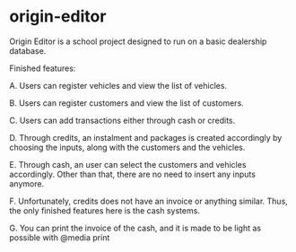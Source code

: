 # origin-editor
Origin Editor is a school project designed to run on a basic dealership database.

Finished features:

A. Users can register vehicles and view the list of vehicles.

B. Users can register customers and view the list of customers.

C. Users can add transactions either through cash or credits.

D. Through credits, an instalment and packages is created accordingly by choosing the inputs, along with the customers and the vehicles. 

E. Through cash, an user can select the customers and vehicles accordingly. Other than that, there are no need to insert any inputs anymore.

F. Unfortunately, credits does not have an invoice or anything similar. Thus, the only finished features here is the cash systems.

G. You can print the invoice of the cash, and it is made to be light as possible with @media print
